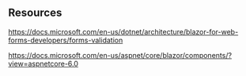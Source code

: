﻿
## Resources
https://docs.microsoft.com/en-us/dotnet/architecture/blazor-for-web-forms-developers/forms-validation

https://docs.microsoft.com/en-us/aspnet/core/blazor/components/?view=aspnetcore-6.0
